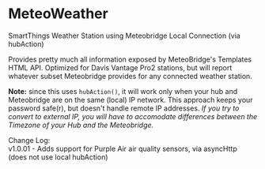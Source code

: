 # MeteoWeather
SmartThings Weather Station using Meteobridge Local Connection (via hubAction)

Provides pretty much all information exposed by MeteoBridge's Templates HTML API. Optimized for Davis Vantage Pro2 stations, but will report whatever subset Meteobridge provides for any connected weather station.

**Note:** since this uses `hubAction()`, it will work only when your hub and Meteobridge are on the same (local) IP network. This approach keeps your password safe(r), but doesn't handle remote IP addresses. *If you try to convert to external IP, you will have to accomodate differences between the Timezone of your Hub and the Meteobridge.*

Change Log:<br>
v1.0.01 - Adds support for Purple Air air quality sensors, via asyncHttp (does not use local hubAction)
